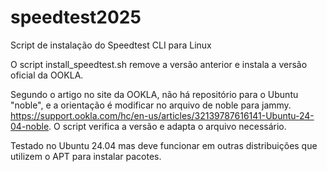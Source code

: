 # speedtest2025
Script de instalação do Speedtest CLI para Linux

O script install_speedtest.sh remove a versão anterior e instala a versão oficial da OOKLA.

Segundo o artigo no site da OOKLA, não há repositório para o Ubuntu "noble", e a orientação é modificar no arquivo de noble para jammy.
https://support.ookla.com/hc/en-us/articles/32139787616141-Ubuntu-24-04-noble. O script verifica a versão e adapta o arquivo necessário.

Testado no Ubuntu 24.04 mas deve funcionar em outras distribuições que utilizem o APT para instalar pacotes.



